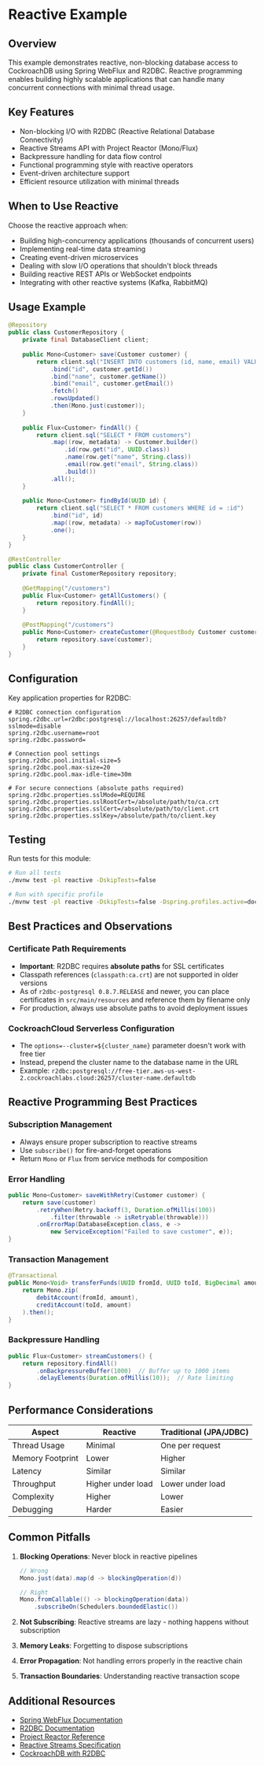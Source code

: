 # Reactive Example

## Overview

This example demonstrates reactive, non-blocking database access to CockroachDB using Spring WebFlux and R2DBC. Reactive programming enables building highly scalable applications that can handle many concurrent connections with minimal thread usage.

## Key Features

- Non-blocking I/O with R2DBC (Reactive Relational Database Connectivity)
- Reactive Streams API with Project Reactor (Mono/Flux)
- Backpressure handling for data flow control
- Functional programming style with reactive operators
- Event-driven architecture support
- Efficient resource utilization with minimal threads

## When to Use Reactive

Choose the reactive approach when:
- Building high-concurrency applications (thousands of concurrent users)
- Implementing real-time data streaming
- Creating event-driven microservices
- Dealing with slow I/O operations that shouldn't block threads
- Building reactive REST APIs or WebSocket endpoints
- Integrating with other reactive systems (Kafka, RabbitMQ)

## Usage Example

```java
@Repository
public class CustomerRepository {
    private final DatabaseClient client;
    
    public Mono<Customer> save(Customer customer) {
        return client.sql("INSERT INTO customers (id, name, email) VALUES (:id, :name, :email)")
            .bind("id", customer.getId())
            .bind("name", customer.getName())
            .bind("email", customer.getEmail())
            .fetch()
            .rowsUpdated()
            .then(Mono.just(customer));
    }
    
    public Flux<Customer> findAll() {
        return client.sql("SELECT * FROM customers")
            .map((row, metadata) -> Customer.builder()
                .id(row.get("id", UUID.class))
                .name(row.get("name", String.class))
                .email(row.get("email", String.class))
                .build())
            .all();
    }
    
    public Mono<Customer> findById(UUID id) {
        return client.sql("SELECT * FROM customers WHERE id = :id")
            .bind("id", id)
            .map((row, metadata) -> mapToCustomer(row))
            .one();
    }
}

@RestController
public class CustomerController {
    private final CustomerRepository repository;
    
    @GetMapping("/customers")
    public Flux<Customer> getAllCustomers() {
        return repository.findAll();
    }
    
    @PostMapping("/customers")
    public Mono<Customer> createCustomer(@RequestBody Customer customer) {
        return repository.save(customer);
    }
}
```

## Configuration

Key application properties for R2DBC:

```properties
# R2DBC connection configuration
spring.r2dbc.url=r2dbc:postgresql://localhost:26257/defaultdb?sslmode=disable
spring.r2dbc.username=root
spring.r2dbc.password=

# Connection pool settings
spring.r2dbc.pool.initial-size=5
spring.r2dbc.pool.max-size=20
spring.r2dbc.pool.max-idle-time=30m

# For secure connections (absolute paths required)
spring.r2dbc.properties.sslMode=REQUIRE
spring.r2dbc.properties.sslRootCert=/absolute/path/to/ca.crt
spring.r2dbc.properties.sslCert=/absolute/path/to/client.crt
spring.r2dbc.properties.sslKey=/absolute/path/to/client.key
```

## Testing

Run tests for this module:
```bash
# Run all tests
./mvnw test -pl reactive -DskipTests=false

# Run with specific profile
./mvnw test -pl reactive -DskipTests=false -Dspring.profiles.active=docker
```

## Best Practices and Observations
### Certificate Path Requirements
- **Important**: R2DBC requires **absolute paths** for SSL certificates
- Classpath references (`classpath:ca.crt`) are not supported in older versions
- As of `r2dbc-postgresql 0.8.7.RELEASE` and newer, you can place certificates in `src/main/resources` and reference them by filename only
- For production, always use absolute paths to avoid deployment issues

### CockroachCloud Serverless Configuration
- The `options=--cluster=${cluster_name}` parameter doesn't work with free tier
- Instead, prepend the cluster name to the database name in the URL
- Example: `r2dbc:postgresql://free-tier.aws-us-west-2.cockroachlabs.cloud:26257/cluster-name.defaultdb`

## Reactive Programming Best Practices

### Subscription Management
- Always ensure proper subscription to reactive streams
- Use `subscribe()` for fire-and-forget operations
- Return `Mono` or `Flux` from service methods for composition

### Error Handling
```java
public Mono<Customer> saveWithRetry(Customer customer) {
    return save(customer)
        .retryWhen(Retry.backoff(3, Duration.ofMillis(100))
            .filter(throwable -> isRetryable(throwable)))
        .onErrorMap(DatabaseException.class, e -> 
            new ServiceException("Failed to save customer", e));
}
```

### Transaction Management
```java
@Transactional
public Mono<Void> transferFunds(UUID fromId, UUID toId, BigDecimal amount) {
    return Mono.zip(
        debitAccount(fromId, amount),
        creditAccount(toId, amount)
    ).then();
}
```

### Backpressure Handling
```java
public Flux<Customer> streamCustomers() {
    return repository.findAll()
        .onBackpressureBuffer(1000)  // Buffer up to 1000 items
        .delayElements(Duration.ofMillis(10));  // Rate limiting
}
```

## Performance Considerations

| Aspect | Reactive | Traditional (JPA/JDBC) |
|--------|----------|------------------------|
| Thread Usage | Minimal | One per request |
| Memory Footprint | Lower | Higher |
| Latency | Similar | Similar |
| Throughput | Higher under load | Lower under load |
| Complexity | Higher | Lower |
| Debugging | Harder | Easier |

## Common Pitfalls

1. **Blocking Operations**: Never block in reactive pipelines
   ```java
   // Wrong
   Mono.just(data).map(d -> blockingOperation(d))
   
   // Right
   Mono.fromCallable(() -> blockingOperation(data))
       .subscribeOn(Schedulers.boundedElastic())
   ```

2. **Not Subscribing**: Reactive streams are lazy - nothing happens without subscription

3. **Memory Leaks**: Forgetting to dispose subscriptions

4. **Error Propagation**: Not handling errors properly in the reactive chain

5. **Transaction Boundaries**: Understanding reactive transaction scope

## Additional Resources

- [Spring WebFlux Documentation](https://docs.spring.io/spring-framework/docs/current/reference/html/web-reactive.html)
- [R2DBC Documentation](https://r2dbc.io/)
- [Project Reactor Reference](https://projectreactor.io/docs/core/release/reference/)
- [Reactive Streams Specification](https://www.reactive-streams.org/)
- [CockroachDB with R2DBC](https://www.cockroachlabs.com/docs/stable/build-a-spring-app-with-cockroachdb-and-r2dbc.html)